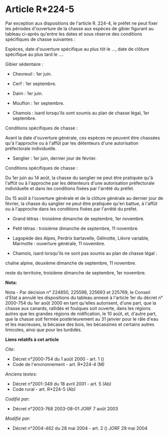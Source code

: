 # Article R*224-5

Par exception aux dispositions de l'article R. 224-4, le préfet ne peut fixer les périodes d'ouverture de la chasse aux
espèces de gibier figurant au tableau ci-après qu'entre les dates et sous réserve des conditions spécifiques de chasse
suivantes :

Espèces, date d'ouverture spécifique au plus tôt le ..., date de clôture spécifique au plus tard le ....

Gibier sédentaire :

- Chevreuil : 1er juin.

- Cerf : 1er septembre.

- Daim : 1er juin.

- Mouflon : 1er septembre.

- Chamois : isard lorsqu'ils sont soumis au plan de chasse légal, 1er septembre.

Conditions spécifiques de chasse :

Avant la date d'ouverture générale, ces espèces ne peuvent être chassées qu'à l'approche ou à l'affût par les détenteurs
d'une autorisation préfectorale individuelle.

- Sanglier : 1er juin, dernier jour de février.

Conditions spécifiques de chasse :

Du 1er juin au 14 août, la chasse du sanglier ne peut être pratiquée qu'à l'affût ou à l'approche par les détenteurs d'une
autorisation préfectorale individuelle et dans les conditions fixées par l'arrêté du préfet.

Du 15 août à l'ouverture générale et de la clôture générale au dernier jour de février, la chasse du sanglier ne peut être
pratiquée qu'en battue, à l'affût ou à l'approche dans les conditions fixées par l'arrêté du préfet.

- Grand tétras : troisième dimanche de septembre, 1er novembre.

- Petit tétras : troisième dimanche de septembre, 11 novembre.

- Lagopède des Alpes, Perdrix bartavelle, Gélinotte, Lièvre variable, Marmotte : ouverture générale, 11 novembre.

- Chamois, isard lorsqu'ils ne sont pas soumis au plan de chasse légal :

chaîne alpine, deuxième dimanche de septembre, 11 novembre.

reste du territoire, troisième dimanche de septembre, 1er novembre.

**Nota:**

Nota - Par décision n° 224850, 225596, 225693 et 225769, le Conseil d'Etat a annulé les dispositions du tableau annexé à
l'article 1er du décret n° 2000-754 du 1er août 2000 en tant qu'elles autorisent, d'une part, que la chasse aux canards,
rallidés et foulques soit ouverte, dans les régions autres que les grandes régions de nidification, le 10 août, et, d'autre
part, que la chasse soit fermée postérieurement au 31 janvier pour le râle d'eau et les macreuses, la bécasse des bois, les
bécassines et certains autres limicoles, ainsi que pour les turdidés.

**Liens relatifs à cet article**

_Cite_:

  - Décret n°2000-754 du 1 août 2000 - art. 1 ()
  - Code de l'environnement - art. R*224-4 (M)

_Anciens textes_:

  - Décret n°2001-349 du 18 avril 2001 - art. 5 (Ab)
  - Code rural - art. R*224-5 (Ab)

_Codifié par_:

  - Décret n°2003-768 2003-08-01 JORF 7 août 2003

_Modifié par_:

  - Décret n°2004-462 du 28 mai 2004 - art. 2 () JORF 29 mai 2004
